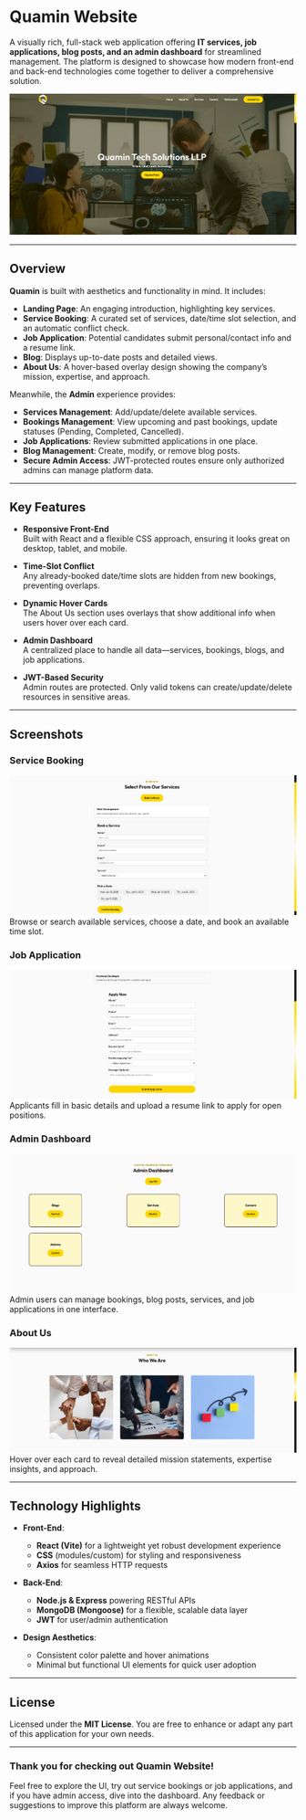 # Quamin Website

A visually rich, full-stack web application offering **IT services, job applications, blog posts, and an admin dashboard** for streamlined management. The platform is designed to showcase how modern front-end and back-end technologies come together to deliver a comprehensive solution.

![Hero Banner](./Quamin/src/assets/screenshots/heroimg.png)

---

## Overview

**Quamin** is built with aesthetics and functionality in mind. It includes:

-   **Landing Page**: An engaging introduction, highlighting key services.
-   **Service Booking**: A curated set of services, date/time slot selection, and an automatic conflict check.
-   **Job Application**: Potential candidates submit personal/contact info and a resume link.
-   **Blog**: Displays up-to-date posts and detailed views.
-   **About Us**: A hover-based overlay design showing the company’s mission, expertise, and approach.

Meanwhile, the **Admin** experience provides:

-   **Services Management**: Add/update/delete available services.
-   **Bookings Management**: View upcoming and past bookings, update statuses (Pending, Completed, Cancelled).
-   **Job Applications**: Review submitted applications in one place.
-   **Blog Management**: Create, modify, or remove blog posts.
-   **Secure Admin Access**: JWT-protected routes ensure only authorized admins can manage platform data.

---

## Key Features

-   **Responsive Front-End**  
    Built with React and a flexible CSS approach, ensuring it looks great on desktop, tablet, and mobile.

-   **Time-Slot Conflict**  
    Any already-booked date/time slots are hidden from new bookings, preventing overlaps.

-   **Dynamic Hover Cards**  
    The About Us section uses overlays that show additional info when users hover over each card.

-   **Admin Dashboard**  
    A centralized place to handle all data—services, bookings, blogs, and job applications.

-   **JWT-Based Security**  
    Admin routes are protected. Only valid tokens can create/update/delete resources in sensitive areas.

---

## Screenshots

### Service Booking

![Service Booking](./Quamin/src/assets/screenshots/servicesimg.png)  
Browse or search available services, choose a date, and book an available time slot.

### Job Application

![Job Application](./Quamin/src/assets/screenshots/jobapplicationimg.png)  
Applicants fill in basic details and upload a resume link to apply for open positions.

### Admin Dashboard

![Admin Dashboard](./Quamin/src/assets/screenshots/admincontrolimg.png)  
Admin users can manage bookings, blog posts, services, and job applications in one interface.

### About Us

![About Us](./Quamin/src/assets/screenshots/aboutusimg.png)  
Hover over each card to reveal detailed mission statements, expertise insights, and approach.

---

## Technology Highlights

-   **Front-End**:

    -   **React (Vite)** for a lightweight yet robust development experience
    -   **CSS** (modules/custom) for styling and responsiveness
    -   **Axios** for seamless HTTP requests

-   **Back-End**:

    -   **Node.js & Express** powering RESTful APIs
    -   **MongoDB (Mongoose)** for a flexible, scalable data layer
    -   **JWT** for user/admin authentication

-   **Design Aesthetics**:
    -   Consistent color palette and hover animations
    -   Minimal but functional UI elements for quick user adoption

---

## License

Licensed under the **MIT License**. You are free to enhance or adapt any part of this application for your own needs.

---

### Thank you for checking out **Quamin Website**!

Feel free to explore the UI, try out service bookings or job applications, and if you have admin access, dive into the dashboard. Any feedback or suggestions to improve this platform are always welcome.
